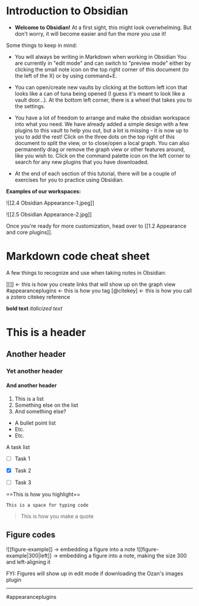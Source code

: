 # Introduction to Obsidian

- **Welcome to Obsidian!**  At a first sight, this might look overwhelming. But don't worry, it will become easier and fun the more you use it! 

Some things to keep in mind:
- You will always be writing in Markdown when working in Obsidian You are currently in "edit mode" and can switch to "preview mode" either by clicking the small note icon on the top right corner of this document (to the left of the X) or by using command+E. 

- You can open/create new vaults by clicking at the bottom left icon that looks like a can of tuna being opened (I guess it's meant to look like a vault door...). At the bottom left corner, there is a wheel that takes you to the settings.

- You have a lot of freedom to arrange and make the obsidian workspace into what you need. We have already added a simple design with a few plugins to this vault to help you out, but a lot is missing - it is now up to you to add the rest! Click on the three dots on the top right of this document to split the view, or to close/open a local graph.  You can also permanently drag or remove the graph view or other features around, like you wish to. Click on the command palette icon on the left corner to search for any new plugins that you have downloaded.

- At the end of each section of this tutorial, there will be a couple of exercises for you to practice using Obsidian.

**Examples of our workspaces:**

![[2.4 Obsidian Appearance-1.jpeg]]

![[2.5 Obsidian Appearance-2.jpg]]

Once you're ready for more customization, head over to [[1.2 Appearance and core plugins]].

# Markdown code cheat sheet

A few things to recognize and use when taking notes in Obsidian:

[[]] <- this is how you create links that will show up on the graph view
#appearanceplugins  <- this is how you tag
[@citekey]  <- this is how you call a zotero citekey reference

**bold text**
*italicized text*

# This is a header
## Another header
### Yet another header
#### And another header

1. This is a list
2. Something else on the list
3. And something else?

- A bullet point list
- Etc.
- Etc.


A task list 
- [ ]  Task 1
- [X]  Task 2
- [ ]  Task 3


==This is how you highlight==


```
This is a space for typing code
```


> This is how you make a quote


## Figure codes

!\[\[figure-example\]\] -> embedding a figure into a note
!\[\[figure-example|300|left\]\] -> embedding a figure into a note, making the size 300 and left-aligning it

FYI: Figures will show up in edit mode if downloading the Ozan's images plugin


---
#appearanceplugins